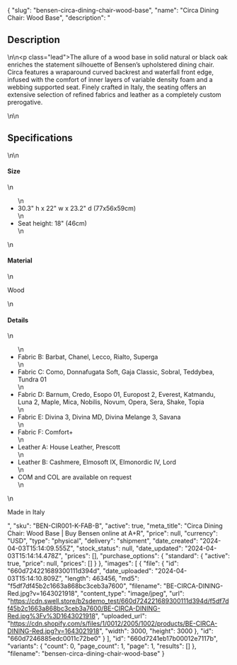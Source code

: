 {
  "slug": "bensen-circa-dining-chair-wood-base",
  "name": "Circa Dining Chair: Wood Base",
  "description": "<h2>Description</h2>\n<!-- split -->\n<p class=\"lead\">The allure of a wood base in solid natural or black oak enriches the statement silhouette of Bensen’s upholstered dining chair. Circa features a wraparound curved backrest and waterfall front edge, infused with the comfort of inner layers of variable density foam and a webbing supported seat. Finely crafted in Italy, the seating offers an extensive selection of refined fabrics and leather as a completely custom prerogative. </p>\n<!-- split -->\n<h2>Specifications</h2>\n<!-- split -->\n<h4>Size</h4>\n<ul>\n<li>30.3\" h x 22\" w x 23.2\" d (77x56x59cm)</li>\n<li>Seat height: 18\" (46cm)</li>\n</ul>\n<h4>Material</h4>\n<p>Wood</p>\n<h4>Details</h4>\n<ul>\n<li>Fabric B: Barbat, Chanel, Lecco, Rialto, Superga</li>\n<li>Fabric C: Como, Donnafugata Soft, Gaja Classic,  Sobral, Teddybea, Tundra 01</li>\n<li>Fabric D: Barnum, Credo, Esopo 01, Europost 2, Everest,  Katmandu, Luna 2, Maple, Mica, Nobilis, Novum, Opera, Sera, Shake, Topia </li>\n<li>Fabric E: Divina 3, Divina MD, Divina Melange 3, Savana</li>\n<li>Fabric F: Comfort+</li>\n<li>Leather A: House Leather, Prescott</li>\n<li>Leather B: Cashmere, Elmosoft IX, Elmonordic IV, Lord</li>\n<li>COM and COL are available on request</li>\n</ul>\n<p>Made in Italy</p>",
  "sku": "BEN-CIR001-K-FAB-B",
  "active": true,
  "meta_title": "Circa Dining Chair: Wood Base | Buy Bensen online at A+R",
  "price": null,
  "currency": "USD",
  "type": "physical",
  "delivery": "shipment",
  "date_created": "2024-04-03T15:14:09.555Z",
  "stock_status": null,
  "date_updated": "2024-04-03T15:14:14.478Z",
  "prices": [],
  "purchase_options": {
    "standard": {
      "active": true,
      "price": null,
      "prices": []
    }
  },
  "images": [
    {
      "file": {
        "id": "660d724221689300111d394d",
        "date_uploaded": "2024-04-03T15:14:10.809Z",
        "length": 463456,
        "md5": "f5df7df45b2c1663a868bc3ceb3a7600",
        "filename": "BE-CIRCA-DINING-Red.jpg?v=1643021918",
        "content_type": "image/jpeg",
        "url": "https://cdn.swell.store/b2sdemo_test/660d724221689300111d394d/f5df7df45b2c1663a868bc3ceb3a7600/BE-CIRCA-DINING-Red.jpg%3Fv%3D1643021918",
        "uploaded_url": "https://cdn.shopify.com/s/files/1/0012/2005/1002/products/BE-CIRCA-DINING-Red.jpg?v=1643021918",
        "width": 3000,
        "height": 3000
      },
      "id": "660d7246885edc0011c72be0"
    }
  ],
  "id": "660d7241eb17b00012e7117b",
  "variants": {
    "count": 0,
    "page_count": 1,
    "page": 1,
    "results": []
  },
  "filename": "bensen-circa-dining-chair-wood-base"
}